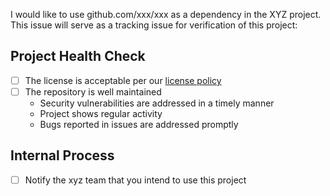 I would like to use github.com/xxx/xxx as a dependency in the XYZ project. This issue will serve as a tracking issue for verification of this project:

## Project Health Check

- [ ] The license is acceptable per our [license policy](docs/license-policy.md)
- [ ] The repository is well maintained
  - Security vulnerabilities are addressed in a timely manner
  - Project shows regular activity
  - Bugs reported in issues are addressed promptly

## Internal Process

- [ ] Notify the xyz team that you intend to use this project
